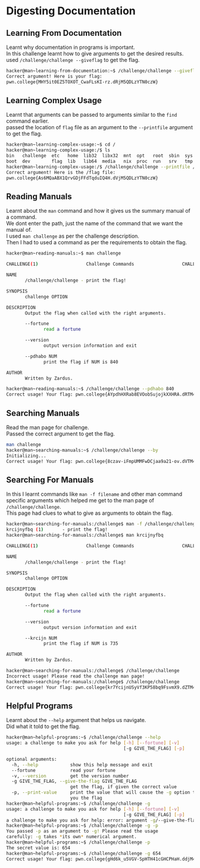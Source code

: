 # Digesting Documentation
## Learning From Documentation
Learnt why documentation in programs is important.<br>
In this challenge learnt how to give arguments to get the desired results.<br>
used `/challenge/challenge --giveflag` to get the flag.<br>
```bash
hacker@man~learning-from-documentation:~$ /challenge/challenge --giveflag
Correct argument! Here is your flag:
pwn.college{MHY5it0EZ5TOXOT_CwaFLsKI-rz.dRjM5QDLzYTN0czW}
```
## Learning Complex Usage
Learnt that arguments can be passed to arguments similar to the `find` command earlier.<br>
passed the location of `flag` file as an argument to the `--printfile` argument to get the flag.
```bash
hacker@man~learning-complex-usage:~$ cd /
hacker@man~learning-complex-usage:/$ ls
bin   challenge  etc   home  lib32  libx32  mnt  opt   root  sbin  sys  usr
boot  dev        flag  lib   lib64  media   nix  proc  run   srv   tmp  var
hacker@man~learning-complex-usage:/$ /challenge/challenge --printfile /flag
Correct argument! Here is the /flag file:
pwn.college{As6MQaABX1QrvGDjFFdTqduIQ4H.dVjM5QDLzYTN0czW}
```
## Reading Manuals
Learnt about the `man` command and how it gives us the summary manual of a command.<br>
We dont enter the path, just the name of the command that we want the manual of.<br>
I used `man challenge` as per the challenge description.<br>
Then I had to used a command as per the requirements to obtain the flag.<br>
```bash
hacker@man~reading-manuals:~$ man challenge

CHALLENGE(1)                  Challenge Commands                  CHALLENGE(1)

NAME
       /challenge/challenge - print the flag!

SYNOPSIS
       challenge OPTION

DESCRIPTION
       Output the flag when called with the right arguments.

       --fortune
              read a fortune

       --version
              output version information and exit

       --pdhabo NUM
              print the flag if NUM is 840

AUTHOR
       Written by Zardus.

hacker@man~reading-manuals:~$ /challenge/challenge --pdhabo 840
Correct usage! Your flag: pwn.college{AYpdhHXRab8EVOobSujojkXXHRA.dRTM4QDLzYTN0czW}
```
## Searching Manuals
Read the man page for challenge.<br>
Passed the correct argument to get the flag.<br>
```bash
man challenge
hacker@man~searching-manuals:~$ /challenge/challenge --by
Initializing...
Correct usage! Your flag: pwn.college{8czav-iFmpUMMFwDCjaa9a21-ov.dVTM4QDLzYTN0czW}
```
## Searching For Manuals
In this I learnt commands like `man -f filename` and other man command specific arguments which helped me get to the man page of `/challenge/challenge`.<br>
This page had clues to what to give as arguments to obtain the flag.<br>
```bash
hacker@man~searching-for-manuals:/challenge$ man -f /challenge/challenge
krcijnyfbq (1)       - print the flag!
hacker@man~searching-for-manuals:/challenge$ man krcijnyfbq

CHALLENGE(1)                  Challenge Commands                  CHALLENGE(1)

NAME
       /challenge/challenge - print the flag!

SYNOPSIS
       challenge OPTION

DESCRIPTION
       Output the flag when called with the right arguments.

       --fortune
              read a fortune

       --version
              output version information and exit

       --krcijn NUM
              print the flag if NUM is 735

AUTHOR
       Written by Zardus.

hacker@man~searching-for-manuals:/challenge$ /challenge/challenge        --krcijn NUM
Incorrect usage! Please read the challenge man page!
hacker@man~searching-for-manuals:/challenge$ /challenge/challenge        --krcijn 735
Correct usage! Your flag: pwn.college{kr7YcijnUSyVf3KP58bq9FsvmX9.dZTM4QDLzYTN0czW}
```
## Helpful Programs
Learnt about the `--help` argument that helps us navigate.<br>
Did what it told to get the flag.<br>
```bash
hacker@man~helpful-programs:~$ /challenge/challenge --help
usage: a challenge to make you ask for help [-h] [--fortune] [-v]
                                            [-g GIVE_THE_FLAG] [-p]

optional arguments:
  -h, --help            show this help message and exit
  --fortune             read your fortune
  -v, --version         get the version number
  -g GIVE_THE_FLAG, --give-the-flag GIVE_THE_FLAG
                        get the flag, if given the correct value
  -p, --print-value     print the value that will cause the -g option to give
                        you the flag
hacker@man~helpful-programs:~$ /challenge/challenge -g
usage: a challenge to make you ask for help [-h] [--fortune] [-v]
                                            [-g GIVE_THE_FLAG] [-p]
a challenge to make you ask for help: error: argument -g/--give-the-flag: expected one argument
hacker@man~helpful-programs:~$ /challenge/challenge -g -p
You passed -p as an argument to -g! Please read the usage
carefully: -g takes *its own* numerical argument.
hacker@man~helpful-programs:~$ /challenge/challenge -p
The secret value is: 654
hacker@man~helpful-programs:~$ /challenge/challenge -g 654
Correct usage! Your flag: pwn.college{gHd6k_u5VGV-SpHTH41cGHCPHaH.ddjM4QDLzYTN0czW}
```
